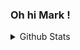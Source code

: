 ### Oh hi Mark !

<details>
  <summary>Github Stats</summary>
  
  ![Github Stats](https://github-readme-stats.vercel.app/api?username=phinner&count_private=true&show_icons=true&hide_border=true)
  ![Top Languages](https://github-readme-stats.vercel.app/api/top-langs/?username=phinner&show_icons=true&hide_border=true&count_private=true&langs_count=5)
</details>
